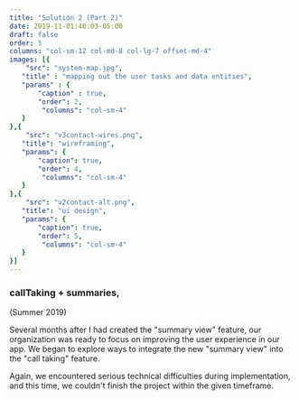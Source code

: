 ```yaml
---
title: "Solution 2 (Part 2)"
date: 2019-11-01:46:03-05:00
draft: false
order: 5
columns: "col-sm-12 col-md-8 col-lg-7 offset-md-4"
images: [{
    "src": "system-map.jpg",
   "title" : "mapping out the user tasks and data entities",
   "params" : {
       "caption" : true,
       "order": 2,
        "columns": "col-sm-4"
   }
},{
    "src": "v3contact-wires.png",
   "title": "wireframing",
   "params": {
       "caption": true,
       "order": 4,
        "columns": "col-sm-4"
   }
},{
    "src": "v2contact-alt.png",
   "title": "ui design",
   "params": {
       "caption": true,
       "order": 5,
        "columns": "col-sm-4"
   }
}]
---
```

### callTaking + summaries,
(Summer 2019)

Several months after I had created the "summary view" feature, our organization was ready to focus on improving the user experience in our app. We began to explore ways to integrate the new "summary view" into the "call taking" feature. 

Again, we encountered serious technical difficulties during implementation, and this time, we couldn't finish the project within the given timeframe.